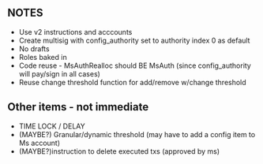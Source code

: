 ## NOTES
* Use v2 instructions and acccounts
* Create multisig with config_authority set to authority index 0 as default
* No drafts
* Roles baked in
* Code reuse - MsAuthRealloc should BE MsAuth (since config_authority will pay/sign in all cases)
* Reuse change threshold function for add/remove w/change threshold
  
## Other items - not immediate
* TIME LOCK / DELAY
* (MAYBE?) Granular/dynamic threshold (may have to add a config item to Ms account)
* (MAYBE?)instruction to delete executed txs (approved by ms)
